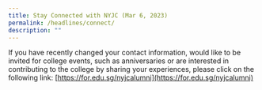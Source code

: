 ```yaml
---
title: Stay Connected with NYJC (Mar 6, 2023)
permalink: /headlines/connect/
description: ""
---
```


If you have recently changed your contact information, would like to be invited for college events, such as anniversaries or are interested in contributing to the college by sharing your experiences, please click on the following link: [https://for.edu.sg/nyjcalumni](https://for.edu.sg/nyjcalumni)
